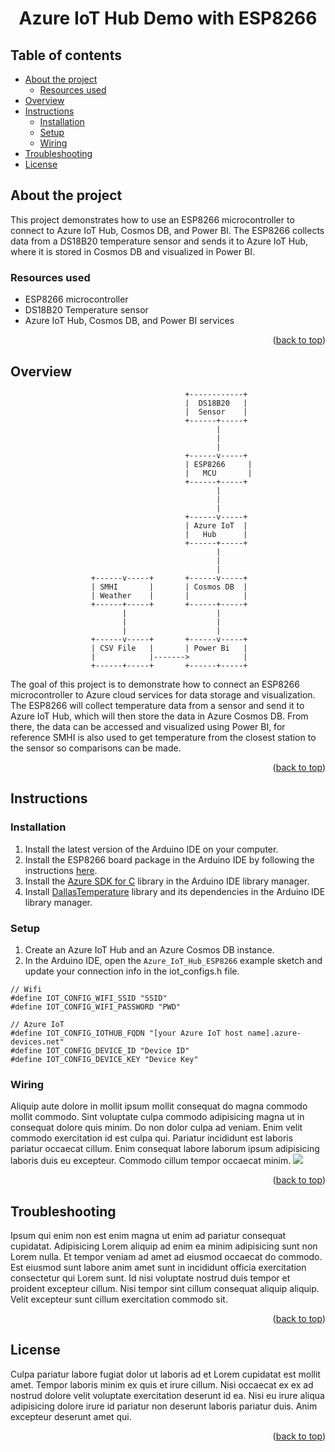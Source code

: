 <h1 align="center" id="top">Azure IoT Hub Demo with ESP8266</h1>

## Table of contents
- [About the project](#about-the-project)
    - [Resources used](#resources-used)
- [Overview](#overview)
- [Instructions](#instructions)
    - [Installation](#installation)
    - [Setup](#setup)
    - [Wiring](#wiring)
- [Troubleshooting](#troubleshooting)
- [License](#license)

## About the project
This project demonstrates how to use an ESP8266 microcontroller to connect to Azure IoT Hub, Cosmos DB, and Power BI. The ESP8266 collects data from a DS18B20 temperature sensor and sends it to Azure IoT Hub, where it is stored in Cosmos DB and visualized in Power BI.


### Resources used
- ESP8266 microcontroller
- DS18B20 Temperature sensor
- Azure IoT Hub, Cosmos DB, and Power BI services

<p align="right">(<a href="#top">back to top</a>)</p>

## Overview
```
                                       +------------+
                                       |  DS18B20   |
                                       |  Sensor    |
                                       +------+-----+
                                              |
                                              |
                                              |
                                       +------v-----+
                                       | ESP8266     |
                                       |   MCU       |
                                       +------+-----+
                                              |
                                              |
                                              |
                                       +------v-----+
                                       | Azure IoT  |
                                       |   Hub      |
                                       +------+-----+
                                              |
                                              |
                                              |
                  +------v-----+       +------v-----+
                  | SMHI       |       | Cosmos DB  |
                  | Weather    |       |            |
                  +------+-----+       +------+-----+
                         |                    |
                         |                    |
                         |                    |
                  +------v-----+       +------v-----+
                  | CSV File   |       | Power Bi   |
                  |            |------->            |
                  +------+-----+       +------+-----+
```
The goal of this project is to demonstrate how to connect an ESP8266 microcontroller to Azure cloud services for data storage and visualization. The ESP8266 will collect temperature data from a sensor and send it to Azure IoT Hub, which will then store the data in Azure Cosmos DB. From there, the data can be accessed and visualized using Power BI, for reference SMHI is also used to get temperature from the closest station to the sensor so comparisons can be made.

<p align="right">(<a href="#top">back to top</a>)</p>

## Instructions
### Installation
1. Install the latest version of the Arduino IDE on your computer.
2. Install the ESP8266 board package in the Arduino IDE by following the instructions [here](https://github.com/esp8266/Arduino#installing-with-boards-manager).
3. Install the [Azure SDK for C](https://github.com/Azure/azure-sdk-for-c-arduino) library in the Arduino IDE library manager.
4. Install [DallasTemperature](https://github.com/milesburton/Arduino-Temperature-Control-Library) library and its dependencies in the Arduino IDE library manager.

### Setup
1. Create an Azure IoT Hub and an Azure Cosmos DB instance.
2. In the Arduino IDE, open the `Azure_IoT_Hub_ESP8266` example sketch and update your connection info in the iot_configs.h file.
```
// Wifi
#define IOT_CONFIG_WIFI_SSID "SSID"
#define IOT_CONFIG_WIFI_PASSWORD "PWD"

// Azure IoT
#define IOT_CONFIG_IOTHUB_FQDN "[your Azure IoT host name].azure-devices.net"
#define IOT_CONFIG_DEVICE_ID "Device ID"
#define IOT_CONFIG_DEVICE_KEY "Device Key"
```

### Wiring
Aliquip aute dolore in mollit ipsum mollit consequat do magna commodo mollit commodo. Sint voluptate culpa commodo adipisicing magna ut in consequat dolore quis minim. Do non dolor culpa ad veniam. Enim velit commodo exercitation id est culpa qui. Pariatur incididunt est laboris pariatur occaecat cillum. Enim consequat labore laborum ipsum adipisicing laboris duis eu excepteur. Commodo cillum tempor occaecat minim.
<img src="https://hackster.imgix.net/uploads/attachments/931857/esp82cover_2TmU7fOx4S.jpg?auto=compress%2Cformat&w=900&h=675&fit=min">

<p align="right">(<a href="#top">back to top</a>)</p>

## Troubleshooting
Ipsum qui enim non est enim magna ut enim ad pariatur consequat cupidatat. Adipisicing Lorem aliquip ad enim ea minim adipisicing sunt non Lorem nulla. Et tempor veniam ad amet ad eiusmod occaecat do commodo. Est eiusmod sunt labore anim amet sunt in incididunt officia exercitation consectetur qui Lorem sunt. Id nisi voluptate nostrud duis tempor et proident excepteur cillum. Nisi tempor sint cillum consequat aliquip aliquip. Velit excepteur sunt cillum exercitation commodo sit.

<p align="right">(<a href="#top">back to top</a>)</p>

## License
Culpa pariatur labore fugiat dolor ut laboris ad et Lorem cupidatat est mollit amet. Tempor laboris minim ex quis et irure cillum. Nisi occaecat ex ex ad nostrud dolore velit voluptate exercitation deserunt id ea. Nisi eu irure aliqua adipisicing dolore irure id pariatur non deserunt laboris pariatur duis. Anim excepteur deserunt amet qui.

<p align="right">(<a href="#top">back to top</a>)</p>